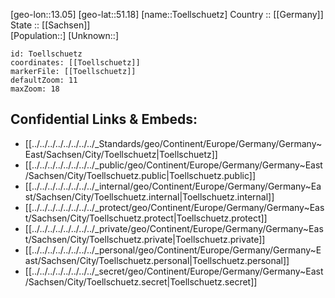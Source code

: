 ﻿---
location: [51.18,13.05] 
mapzoom: [7,12] 
mapmarker: city 
type: City
tags:
- geo/City


SpocWebEntityId: 35084
isDeleted: false
confidential: public

---
[geo-lon::13.05] 
[geo-lat::51.18] 
[name::Toellschuetz] 
Country :: [[Germany]]  
State :: [[Sachsen]]  
[Population::] 
[Unknown::] 


```leaflet
id: Toellschuetz
coordinates: [[Toellschuetz]] 
markerFile: [[Toellschuetz]] 
defaultZoom: 11 
maxZoom: 18
```


## Confidential Links & Embeds: 
- [[../../../../../../../../_Standards/geo/Continent/Europe/Germany/Germany~East/Sachsen/City/Toellschuetz|Toellschuetz]] 
- [[../../../../../../../../_public/geo/Continent/Europe/Germany/Germany~East/Sachsen/City/Toellschuetz.public|Toellschuetz.public]] 
- [[../../../../../../../../_internal/geo/Continent/Europe/Germany/Germany~East/Sachsen/City/Toellschuetz.internal|Toellschuetz.internal]] 
- [[../../../../../../../../_protect/geo/Continent/Europe/Germany/Germany~East/Sachsen/City/Toellschuetz.protect|Toellschuetz.protect]] 
- [[../../../../../../../../_private/geo/Continent/Europe/Germany/Germany~East/Sachsen/City/Toellschuetz.private|Toellschuetz.private]] 
- [[../../../../../../../../_personal/geo/Continent/Europe/Germany/Germany~East/Sachsen/City/Toellschuetz.personal|Toellschuetz.personal]] 
- [[../../../../../../../../_secret/geo/Continent/Europe/Germany/Germany~East/Sachsen/City/Toellschuetz.secret|Toellschuetz.secret]] 
